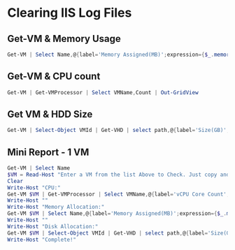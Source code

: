 # Clearing IIS Log Files

## Get-VM & Memory Usage
```Powershell
Get-VM | Select Name,@{label='Memory Assigned(MB)';expression={$_.memoryassigned/1mb -as [int]}} | out-gridview
```

## Get-VM & CPU count
```Powershell
Get-VM | Get-VMProcessor | Select VMName,Count | Out-GridView
```

## Get VM & HDD Size
```Powershell
Get-VM | Select-Object VMId | Get-VHD | select path,@{label='Size(GB)';expression={$_.size/1gb -as [int]}}
```

## Mini Report - 1 VM
```Powershell
Get-VM | Select Name
$VM = Read-Host "Enter a VM from the list Above to Check. Just copy and paste. "
Clear
Write-Host "CPU:"
Get-VM $VM | Get-VMProcessor | Select VMName,@{label='vCPU Core Count';expression={$_.Count}}
Write-Host ""
Write-Host "Memory Allocation:"
Get-VM $VM | Select Name,@{label='Memory Assigned(MB)';expression={$_.memoryassigned/1mb -as [int]}}
Write-Host ""
Write-Host "Disk Allocation:"
Get-VM $VM | Select-Object VMId | Get-VHD | select path,@{label='Size(GB)';expression={$_.size/1gb -as [int]}}
Write-Host "Complete!"
